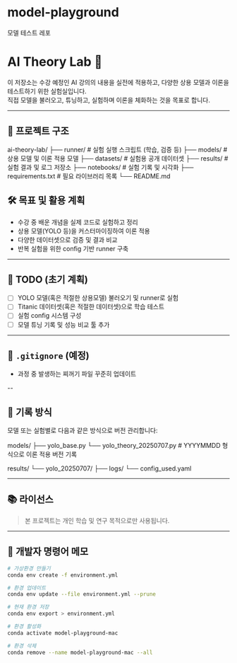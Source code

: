 # model-playground
모델 테스트 레포
# AI Theory Lab 🧪

이 저장소는 수강 예정인 AI 강의의 내용을 실전에 적용하고, 다양한 상용 모델과 이론을 테스트하기 위한 실험실입니다.  
직접 모델을 불러오고, 튜닝하고, 실험하며 이론을 체화하는 것을 목표로 합니다.

---

## 📁 프로젝트 구조
ai-theory-lab/
├── runner/          # 실험 실행 스크립트 (학습, 검증 등)
├── models/          # 상용 모델 및 이론 적용 모델
├── datasets/        # 실험용 공개 데이터셋
├── results/         # 실험 결과 및 로그 저장소
├── notebooks/       # 실험 기록 및 시각화
├── requirements.txt # 필요 라이브러리 목록
└── README.md

## 🛠️ 목표 및 활용 계획

- 수강 중 배운 개념을 실제 코드로 실험하고 정리
- 상용 모델(YOLO 등)을 커스터마이징하여 이론 적용
- 다양한 데이터셋으로 검증 및 결과 비교
- 반복 실험을 위한 config 기반 runner 구축

---

## 📌 TODO (초기 계획)

- [ ] YOLO 모델(혹은 적절한 상용모델) 불러오기 및 runner로 실험
- [ ] Titanic 데이터셋(혹은 적절한 데이터셋)으로 학습 테스트
- [ ] 실험 config 시스템 구성
- [ ] 모델 튜닝 기록 및 성능 비교 툴 추가

---

## 🧹 `.gitignore` (예정)

- 과정 중 발생하는 찌꺼기 파일 꾸준히 업데이트

--

## 🧾 기록 방식

모델 또는 실험별로 다음과 같은 방식으로 버전 관리합니다:

models/
├── yolo_base.py
└── yolo_theory_20250707.py  # YYYYMMDD 형식으로 이론 적용 버전 기록

results/
└── yolo_20250707/
├── logs/
└── config_used.yaml

---

## 📚 라이선스

> 본 프로젝트는 개인 학습 및 연구 목적으로만 사용됩니다.


---

## 🧪 개발자 명령어 메모

```bash
# 가상환경 만들기
conda env create -f environment.yml

# 환경 업데이트
conda env update --file environment.yml --prune

# 현재 환경 저장
conda env export > environment.yml

# 환경 활성화
conda activate model-playground-mac

# 환경 삭제
conda remove --name model-playground-mac --all